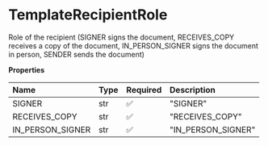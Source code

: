 # TemplateRecipientRole

Role of the recipient (SIGNER signs the document, RECEIVES_COPY receives a copy of the document, IN_PERSON_SIGNER signs the document in person, SENDER sends the document)

**Properties**

| Name             | Type | Required | Description        |
| :--------------- | :--- | :------- | :----------------- |
| SIGNER           | str  | ✅       | "SIGNER"           |
| RECEIVES_COPY    | str  | ✅       | "RECEIVES_COPY"    |
| IN_PERSON_SIGNER | str  | ✅       | "IN_PERSON_SIGNER" |
